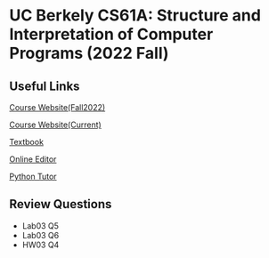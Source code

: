 # UC Berkely CS61A: Structure and Interpretation of Computer Programs (2022 Fall)

## Useful Links

[Course Website(Fall2022)](https://inst.eecs.berkeley.edu/~cs61a/fa22/)

[Course Website(Current)](https://cs61a.org/)

[Textbook](http://composingprograms.com/)

[Online Editor](https://code.cs61a.org/)

[Python Tutor](https://pythontutor.com/cp/composingprograms.html#mode=edit)

## Review Questions
- Lab03 Q5
- Lab03 Q6
- HW03 Q4
